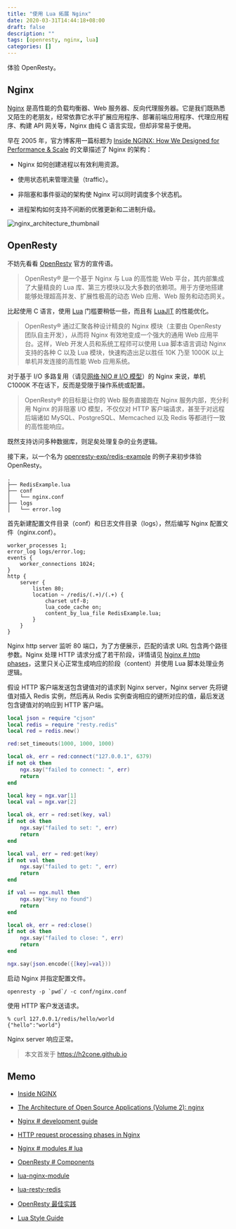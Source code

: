 ```yaml
---
title: "使用 Lua 拓展 Nginx"
date: 2020-03-31T14:44:18+08:00
draft: false
description: ""
tags: [openresty, nginx, lua]
categories: []
---
```


体验 OpenResty。

<!--more-->

## Nginx

[Nginx](https://www.nginx.com/) 是高性能的负载均衡器、Web 服务器、反向代理服务器。它是我们既熟悉又陌生的老朋友，经常依靠它水平扩展应用程序、部署前端应用程序、代理应用程序、构建 API 网关等，Nginx 由纯 C 语言实现，但却非常易于使用。

早在 2005 年，官方博客用一篇标题为 [Inside NGINX: How We Designed for Performance & Scale](https://www.nginx.com/blog/inside-nginx-how-we-designed-for-performance-scale/) 的文章描述了 Nginx 的架构：

- Nginx 如何创建进程以有效利用资源。

- 使用状态机来管理流量（traffic）。

- 非阻塞和事件驱动的架构使 Nginx 可以同时调度多个状态机。

- 进程架构如何支持不间断的优雅更新和二进制升级。

![nginx_architecture_thumbnail](/img/nginx/nginx_architecture_thumbnail.png)

## OpenResty

不妨先看看 [OpenResty](https://openresty.org/) 官方的宣传语。

> OpenResty® 是一个基于 Nginx 与 Lua 的高性能 Web 平台，其内部集成了大量精良的 Lua 库、第三方模块以及大多数的依赖项。用于方便地搭建能够处理超高并发、扩展性极高的动态 Web 应用、Web 服务和动态网关。

比起使用 C 语言，使用 [Lua](https://www.lua.org/) 门槛要稍低一些，而且有 [LuaJIT](https://luajit.org/) 的性能优化。

> OpenResty® 通过汇聚各种设计精良的 Nginx 模块（主要由 OpenResty 团队自主开发），从而将 Nginx 有效地变成一个强大的通用 Web 应用平台。这样，Web 开发人员和系统工程师可以使用 Lua 脚本语言调动 Nginx 支持的各种 C 以及 Lua 模块，快速构造出足以胜任 10K 乃至 1000K 以上单机并发连接的高性能 Web 应用系统。

对于基于 I/O 多路复用（请见[网络·NIO # I/O 模型](https://h2cone.github.io/post/2020/03/network_nio/#i-o-%E6%A8%A1%E5%9E%8B)）的 Nginx 来说，单机 C1000K 不在话下，反而是受限于操作系统或配置。

> OpenResty® 的目标是让你的 Web 服务直接跑在 Nginx 服务内部，充分利用 Nginx 的非阻塞 I/O 模型，不仅仅对 HTTP 客户端请求，甚至于对远程后端诸如 MySQL、PostgreSQL、Memcached 以及 Redis 等都进行一致的高性能响应。

既然支持访问多种数据库，则足矣处理复杂的业务逻辑。

接下来，以一个名为 [openresty-exp/redis-example](https://github.com/h2cone/openresty-exp/tree/master/redis-example) 的例子来初步体验 OpenResty。

```
.
├── RedisExample.lua
├── conf
│   └── nginx.conf
├── logs
│   └── error.log
```

首先新建配置文件目录（conf）和日志文件目录（logs），然后编写 Nginx 配置文件（nginx.conf）。

```
worker_processes 1;
error_log logs/error.log;
events {
    worker_connections 1024;
}
http {
    server {
        listen 80;
        location ~ /redis/(.+)/(.+) {
            charset utf-8;
            lua_code_cache on;
            content_by_lua_file RedisExample.lua;
        }
    }
}
```

Nginx http server 监听 80 端口，为了方便展示，匹配的请求 URL 包含两个路径参数。Nginx 处理 HTTP 请求分成了若干阶段，详情请见 [Nginx # http phases](http://nginx.org/en/docs/dev/development_guide.html#http_phases)，这里只关心正常生成响应的阶段（content）并使用 Lua 脚本处理业务逻辑。

假设 HTTP 客户端发送包含键值对的请求到 Nginx server，Nginx server 先将键值对插入 Redis 实例，然后再从 Redis 实例查询相应的键所对应的值，最后发送包含键值对的响应到 HTTP 客户端。

```lua
local json = require "cjson"
local redis = require "resty.redis"
local red = redis.new()

red:set_timeouts(1000, 1000, 1000)

local ok, err = red:connect("127.0.0.1", 6379)
if not ok then
    ngx.say("failed to connect: ", err)
    return
end

local key = ngx.var[1]
local val = ngx.var[2]

local ok, err = red:set(key, val)
if not ok then
    ngx.say("failed to set: ", err)
    return
end

local val, err = red:get(key)
if not val then
    ngx.say("failed to get: ", err)
    return
end

if val == ngx.null then
    ngx.say("key no found")
    return
end

local ok, err = red:close()
if not ok then
    ngx.say("failed to close: ", err)
    return
end

ngx.say(json.encode({[key]=val}))
```

启动 Nginx 并指定配置文件。

```shell
openresty -p `pwd`/ -c conf/nginx.conf
```

使用 HTTP 客户发送请求。

```shell
% curl 127.0.0.1/redis/hello/world
{"hello":"world"}
```

Nginx server 响应正常。

> 本文首发于 https://h2cone.github.io

## Memo

- [Inside NGINX](https://www.nginx.com/resources/library/infographic-inside-nginx/)

- [The Architecture of Open Source Applications (Volume 2): nginx](https://www.aosabook.org/en/nginx.html)

- [Nginx # development guide](http://nginx.org/en/docs/dev/development_guide.html)

- [HTTP request processing phases in Nginx](http://www.nginxguts.com/phases/)

- [Nginx # modules # lua](https://www.nginx.com/resources/wiki/modules/lua/)

- [OpenResty # Components](https://openresty.org/cn/components.html)

- [lua-nginx-module](https://github.com/openresty/lua-nginx-module)

- [lua-resty-redis](https://github.com/openresty/lua-resty-redis)

- [OpenResty 最佳实践](https://moonbingbing.gitbooks.io/openresty-best-practices/content/)

- [Lua Style Guide](http://lua-users.org/wiki/LuaStyleGuide)
